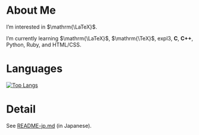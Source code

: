 # About Me
I’m interested in $\mathrm{\LaTeX}$.

I’m currently learning $\mathrm{\LaTeX}$, $\mathrm{\TeX}$, expl3, **C**, **C++**, Python, Ruby, and HTML/CSS.

# Languages
[![Top Langs](https://github-readme-stats.vercel.app/api/top-langs/?username=spica-jp&layout=compact)](https://github.com/spica-jp/github-readme-stats)

# Detail
See [README-jp.md](https://github.com/spica-jp/spica-jp/blob/main/README-jp.md) (in Japanese).
